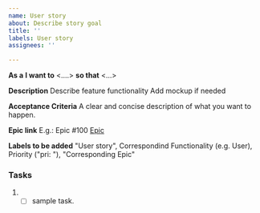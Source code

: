 ```yaml
---
name: User story
about: Describe story goal
title: ''
labels: User story
assignees: ''

---
```


**As a** <role> **I want to** <....> **so that** <...>

**Description**
Describe feature functionality
Add mockup if needed

**Acceptance Criteria**
A clear and concise description of what you want to happen.

**Epic link**
E.g.: Epic #100 [Epic](https://jira.softserve.academy/browse/100)

**Labels to be added**
"User story", Correspondind Functionality (e.g. User), Priority ("pri: "), "Corresponding Epic"

### Tasks 
1. - [ ] sample task.
